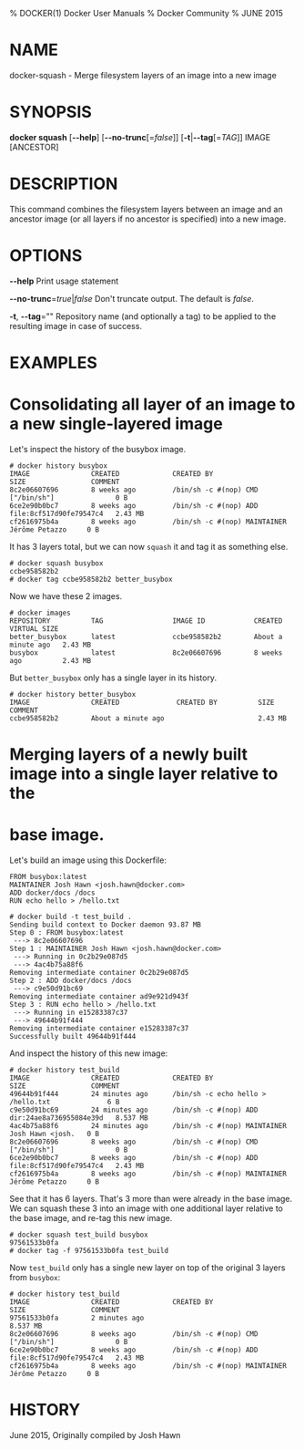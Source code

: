 % DOCKER(1) Docker User Manuals
% Docker Community
% JUNE 2015
# NAME
docker-squash - Merge filesystem layers of an image into a new image

# SYNOPSIS
**docker squash**
[**--help**]
[**--no-trunc**[=*false*]]
[**-t**|**--tag**[=*TAG*]]
IMAGE [ANCESTOR]

# DESCRIPTION

This command combines the filesystem layers between an image and an ancestor
image (or all layers if no ancestor is specified) into a new image.

# OPTIONS
**--help**
  Print usage statement

**--no-trunc**=*true*|*false*
   Don't truncate output. The default is *false*.

**-t**, **--tag**=""
   Repository name (and optionally a tag) to be applied to the resulting image
   in case of success.

# EXAMPLES

# Consolidating all layer of an image to a new single-layered image

Let's inspect the history of the busybox image.

    # docker history busybox
    IMAGE               CREATED             CREATED BY                                      SIZE                COMMENT
    8c2e06607696        8 weeks ago         /bin/sh -c #(nop) CMD ["/bin/sh"]               0 B                 
    6ce2e90b0bc7        8 weeks ago         /bin/sh -c #(nop) ADD file:8cf517d90fe79547c4   2.43 MB             
    cf2616975b4a        8 weeks ago         /bin/sh -c #(nop) MAINTAINER Jérôme Petazzo     0 B

It has 3 layers total, but we can now `squash` it and tag it as something else.

    # docker squash busybox
    ccbe958582b2
    # docker tag ccbe958582b2 better_busybox

Now we have these 2 images.

    # docker images
    REPOSITORY          TAG                 IMAGE ID            CREATED              VIRTUAL SIZE
    better_busybox      latest              ccbe958582b2        About a minute ago   2.43 MB
    busybox             latest              8c2e06607696        8 weeks ago          2.43 MB

But `better_busybox` only has a single layer in its history.

    # docker history better_busybox
    IMAGE               CREATED              CREATED BY          SIZE                COMMENT
    ccbe958582b2        About a minute ago                       2.43 MB 


# Merging layers of a newly built image into a single layer relative to the
# base image.

Let's build an image using this Dockerfile:


    FROM busybox:latest
    MAINTAINER Josh Hawn <josh.hawn@docker.com>
    ADD docker/docs /docs
    RUN echo hello > /hello.txt

    # docker build -t test_build .
    Sending build context to Docker daemon 93.87 MB
    Step 0 : FROM busybox:latest
     ---> 8c2e06607696
    Step 1 : MAINTAINER Josh Hawn <josh.hawn@docker.com>
     ---> Running in 0c2b29e087d5
     ---> 4ac4b75a88f6
    Removing intermediate container 0c2b29e087d5
    Step 2 : ADD docker/docs /docs
     ---> c9e50d91bc69
    Removing intermediate container ad9e921d943f
    Step 3 : RUN echo hello > /hello.txt
     ---> Running in e15283387c37
     ---> 49644b91f444
    Removing intermediate container e15283387c37
    Successfully built 49644b91f444

And inspect the history of this new image:

    # docker history test_build
    IMAGE               CREATED             CREATED BY                                      SIZE                COMMENT
    49644b91f444        24 minutes ago      /bin/sh -c echo hello > /hello.txt              6 B                 
    c9e50d91bc69        24 minutes ago      /bin/sh -c #(nop) ADD dir:24ae8a736955084e39d   8.537 MB            
    4ac4b75a88f6        24 minutes ago      /bin/sh -c #(nop) MAINTAINER Josh Hawn <josh.   0 B                 
    8c2e06607696        8 weeks ago         /bin/sh -c #(nop) CMD ["/bin/sh"]               0 B                 
    6ce2e90b0bc7        8 weeks ago         /bin/sh -c #(nop) ADD file:8cf517d90fe79547c4   2.43 MB             
    cf2616975b4a        8 weeks ago         /bin/sh -c #(nop) MAINTAINER Jérôme Petazzo     0 B

See that it has 6 layers. That's 3 more than were already in the base image. We
can squash these 3 into an image with one additional layer relative to the base
image, and re-tag this new image.

    # docker squash test_build busybox
    97561533b0fa
    # docker tag -f 97561533b0fa test_build

Now `test_build` only has a single new layer on top of the original 3 layers
from `busybox`:

    # docker history test_build
    IMAGE               CREATED             CREATED BY                                      SIZE                COMMENT
    97561533b0fa        2 minutes ago                                                       8.537 MB            
    8c2e06607696        8 weeks ago         /bin/sh -c #(nop) CMD ["/bin/sh"]               0 B                 
    6ce2e90b0bc7        8 weeks ago         /bin/sh -c #(nop) ADD file:8cf517d90fe79547c4   2.43 MB             
    cf2616975b4a        8 weeks ago         /bin/sh -c #(nop) MAINTAINER Jérôme Petazzo     0 B

# HISTORY
June 2015, Originally compiled by Josh Hawn

